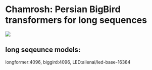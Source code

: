 #  Chamrosh: Persian BigBird transformers for long sequences
![](https://iranvarjavand.ir/wp-content/uploads/2020/08/photo_%DB%B2%DB%B0%DB%B2%DB%B0-%DB%B0%DB%B8-%DB%B1%DB%B1_%DB%B2%DB%B2-%DB%B5%DB%B4-%DB%B3%DB%B6-600x567.jpg)

## long seqeunce models:
longformer:4096, biggird:4096, LED:allenai/led-base-16384
